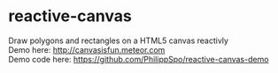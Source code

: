 reactive-canvas
===============

Draw polygons and rectangles on a HTML5 canvas reactivly<br>
Demo here: http://canvasisfun.meteor.com<br>
Demo code here: https://github.com/PhilippSpo/reactive-canvas-demo
